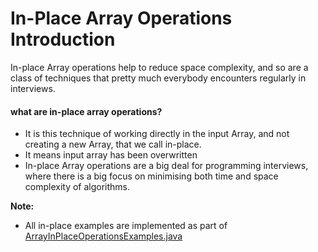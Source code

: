 # In-Place Array Operations Introduction
In-place Array operations help to reduce space complexity, and so are a class of techniques that pretty much everybody encounters regularly in interviews.

#### what are in-place array operations?
- It is this technique of working directly in the input Array, and not creating a new Array, that we call in-place.
- It means input array has been overwritten
- In-place Array operations are a big deal for programming interviews, where there is a big focus on minimising both time and space complexity of algorithms.

**Note:**
- All in-place examples are implemented as part of [ArrayInPlaceOperationsExamples.java]()